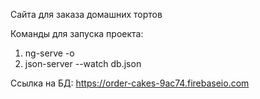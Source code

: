 Сайта для заказа домашних тортов

Команды для запуска проекта:
1. ng-serve -o
2. json-server --watch db.json

Ссылка на БД:
https://order-cakes-9ac74.firebaseio.com

